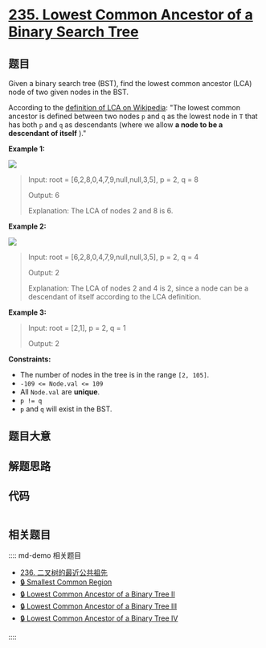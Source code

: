 # [235. Lowest Common Ancestor of a Binary Search Tree](https://leetcode.com/problems/lowest-common-ancestor-of-a-binary-search-tree)

## 题目

Given a binary search tree (BST), find the lowest common ancestor (LCA) node
of two given nodes in the BST.

According to the [definition of LCA on
Wikipedia](https://en.wikipedia.org/wiki/Lowest_common_ancestor): "The lowest
common ancestor is defined between two nodes `p` and `q` as the lowest node in
`T` that has both `p` and `q` as descendants (where we allow **a node to be a
descendant of itself** )."



**Example 1:**

![](https://assets.leetcode.com/uploads/2018/12/14/binarysearchtree_improved.png)

> Input: root = [6,2,8,0,4,7,9,null,null,3,5], p = 2, q = 8
> 
> Output: 6
> 
> Explanation: The LCA of nodes 2 and 8 is 6.

**Example 2:**

![](https://assets.leetcode.com/uploads/2018/12/14/binarysearchtree_improved.png)

> Input: root = [6,2,8,0,4,7,9,null,null,3,5], p = 2, q = 4
> 
> Output: 2
> 
> Explanation: The LCA of nodes 2 and 4 is 2, since a node can be a descendant of itself according to the LCA definition.

**Example 3:**

> Input: root = [2,1], p = 2, q = 1
> 
> Output: 2

**Constraints:**

  * The number of nodes in the tree is in the range `[2, 105]`.
  * `-109 <= Node.val <= 109`
  * All `Node.val` are **unique**.
  * `p != q`
  * `p` and `q` will exist in the BST.


## 题目大意

## 解题思路

## 代码

```javascript

```

## 相关题目

:::: md-demo 相关题目
- [236. 二叉树的最近公共祖先](./0236.md)
- [🔒 Smallest Common Region](https://leetcode.com/problems/smallest-common-region)
- [🔒 Lowest Common Ancestor of a Binary Tree II](https://leetcode.com/problems/lowest-common-ancestor-of-a-binary-tree-ii)
- [🔒 Lowest Common Ancestor of a Binary Tree III](https://leetcode.com/problems/lowest-common-ancestor-of-a-binary-tree-iii)
- [🔒 Lowest Common Ancestor of a Binary Tree IV](https://leetcode.com/problems/lowest-common-ancestor-of-a-binary-tree-iv)

::::
